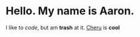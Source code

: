 # Hello. My name is Aaron. 
I like to *code*, but am **trash** at it.
[Cheru](https://www.cheru.dev) is **cool**

